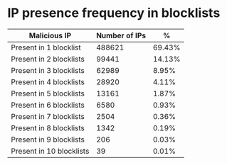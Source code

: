 # IP presence frequency in blocklists
| Malicious IP | Number of IPs | % |
|----|----|----|
| Present in 1 blocklist | 488621 | 69.43% |
| Present in 2 blocklists | 99441 | 14.13% |
| Present in 3 blocklists | 62989 | 8.95% |
| Present in 4 blocklists | 28920 | 4.11% |
| Present in 5 blocklists | 13161 | 1.87% |
| Present in 6 blocklists | 6580 | 0.93% |
| Present in 7 blocklists | 2504 | 0.36% |
| Present in 8 blocklists | 1342 | 0.19% |
| Present in 9 blocklists | 206 | 0.03% |
| Present in 10 blocklists | 39 | 0.01% |
